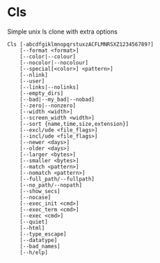 Cls
===

Simple unix ls clone with extra options

    Cls [-abcdfgiklmnopqrstuxzACFLMNRSXZ123456789?]
        [--format <format>]
        [--color|--colour]
        [--nocolor|--nocolour]
        [--special[<color>] <pattern>]
        [--nlink]
        [--user]
        [--links|--nolinks]
        [--empty_dirs]
        [--bad|--my_bad|--nobad]
        [--zero|--nonzero]
        [--width <width>]
        [--screen_width <width>]
        [--sort {name,time,size,extension}]
        [--excl/ude <file_flags>]
        [--incl/ude <file_flags>]
        [--newer <days>]
        [--older <days>]
        [--larger <bytes>]
        [--smaller <bytes>]
        [--match <pattern>]
        [--nomatch <pattern>]
        [--full_path/--fullpath]
        [--no_path/--nopath]
        [--show_secs]
        [--nocase]
        [--exec_init <cmd>]
        [--exec_term <cmd>]
        [--exec <cmd>]
        [--quiet]
        [--html]
        [--type_escape]
        [--datatype]
        [--bad_names]
        [--h/elp]
